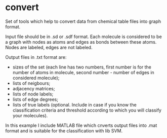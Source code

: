 # convert
Set of tools which help to convert data from chemical table files into graph format.

Input file should be in .sd or .sdf format. Each molecule is considered to be a graph with nodes as atoms and edges as bonds between these atoms. Nodes are labeled, edges are not labeled.

Output files in .txt format are:
- sizes of the set (each line has two numbers, first number is for the number of atoms in molecule, second number - number of edges in considered molecule);
- lists of neigbours;
- adjacency matrices;
- lists of node labels;
- lists of edge degrees;
- lists of true labels (optional. Include in case if you know the classification criteria and threshold according to which you will classify your molecules).

In this example I include MATLAB file which cnverts output files into .mat format and is suitable for the classification with lib SVM.  
